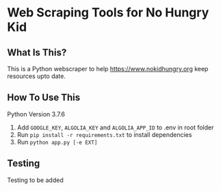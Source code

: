 Web Scraping Tools for No Hungry Kid
==============================

What Is This?
-------------

This is a Python webscraper to help https://www.nokidhungry.org keep resources upto date.


How To Use This
---------------
Python Version 3.7.6
1. Add  `GOOGLE_KEY`, `ALGOLIA_KEY` and `ALGOLIA_APP_ID` to .env in root folder
2. Run `pip install -r requirements.txt` to install dependencies
3. Run `python app.py [-e EXT]`

Testing
-------
Testing to be added
